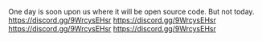 One day is soon upon us where it will be open source code. But not today.
https://discord.gg/9WrcysEHsr
https://discord.gg/9WrcysEHsr
https://discord.gg/9WrcysEHsr
https://discord.gg/9WrcysEHsr
